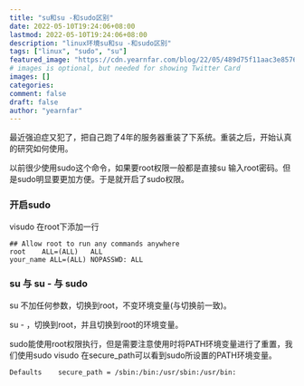 ```yaml
---
title: "su和su -和sudo区别"
date: 2022-05-10T19:24:06+08:00
lastmod: 2022-05-10T19:24:06+08:00
description: "linux环境su和su -和sudo区别"
tags: ["linux", "sudo", "su"]
featured_image: "https://cdn.yearnfar.com/blog/22/05/489d75f11aac3e85761a38c5c2104f48.webp"
# images is optional, but needed for showing Twitter Card
images: []
categories:
comment: false
draft: false
author: "yearnfar"
---
```


最近强迫症又犯了，把自己跑了4年的服务器重装了下系统。重装之后，开始认真的研究如何使用。

以前很少使用sudo这个命令，如果要root权限一般都是直接su 输入root密码。但是sudo明显要更加方便。于是就开启了sudo权限。

### 开启sudo

visudo 在root下添加一行

```shell
## Allow root to run any commands anywhere
root	ALL=(ALL) 	ALL
your_name ALL=(ALL) NOPASSWD: ALL
```

### su 与 su - 与 sudo

su 不加任何参数，切换到root，不变环境变量(与切换前一致)。

su - ，切换到root，并且切换到root的环境变量。

sudo能使用root权限执行，但是需要注意使用时将PATH环境变量进行了重置，我们使用sudo visudo 在secure_path可以看到sudo所设置的PATH环境变量。

```shell
Defaults    secure_path = /sbin:/bin:/usr/sbin:/usr/bin:
```







 



